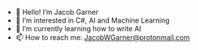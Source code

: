 - 👋 Hello! I’m Jacob Garner
- 👀 I’m interested in C#, AI and Machine Learning
- 🌱 I’m currently learning how to write AI
- 📫 How to reach me: JacobWGarner@protonmail.com

<!---
JacobWGarner/JacobWGarner is a ✨ special ✨ repository because its `README.md` (this file) appears on your GitHub profile.
You can click the Preview link to take a look at your changes.
--->
